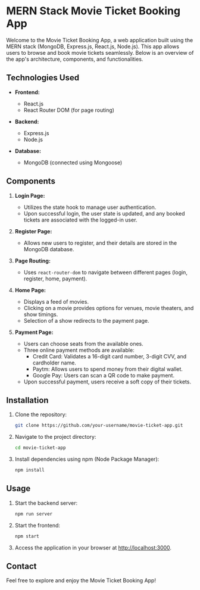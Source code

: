 # MERN Stack Movie Ticket Booking App

Welcome to the Movie Ticket Booking App, a web application built using the MERN stack (MongoDB, Express.js, React.js, Node.js). This app allows users to browse and book movie tickets seamlessly. Below is an overview of the app's architecture, components, and functionalities.

## Technologies Used

- **Frontend:**
  - React.js
  - React Router DOM (for page routing)

- **Backend:**
  - Express.js
  - Node.js

- **Database:**
  - MongoDB (connected using Mongoose)

## Components

1. **Login Page:**
   - Utilizes the state hook to manage user authentication.
   - Upon successful login, the user state is updated, and any booked tickets are associated with the logged-in user.

2. **Register Page:**
   - Allows new users to register, and their details are stored in the MongoDB database.

3. **Page Routing:**
   - Uses `react-router-dom` to navigate between different pages (login, register, home, payment).

4. **Home Page:**
   - Displays a feed of movies.
   - Clicking on a movie provides options for venues, movie theaters, and show timings.
   - Selection of a show redirects to the payment page.

5. **Payment Page:**
   - Users can choose seats from the available ones.
   - Three online payment methods are available:
     - Credit Card: Validates a 16-digit card number, 3-digit CVV, and cardholder name.
     - Paytm: Allows users to spend money from their digital wallet.
     - Google Pay: Users can scan a QR code to make payment.
   - Upon successful payment, users receive a soft copy of their tickets.

## Installation

1. Clone the repository:

   ```bash
   git clone https://github.com/your-username/movie-ticket-app.git
   ```

2. Navigate to the project directory:

   ```bash
   cd movie-ticket-app
   ```

3. Install dependencies using npm (Node Package Manager):

   ```bash
   npm install
   ```

## Usage

1. Start the backend server:

   ```bash
   npm run server
   ```

2. Start the frontend:

   ```bash
   npm start
   ```

3. Access the application in your browser at [http://localhost:3000](http://localhost:3000).

## Contact

Feel free to explore and enjoy the Movie Ticket Booking App!
